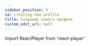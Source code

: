 ```yaml
---
sidebar_position: 3
id: creating-new-profile
title: Создание нового профиля
custom_edit_url: null
---
```

import ReactPlayer from 'react-player'

